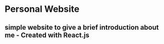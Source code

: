 # Personal Website 
## simple website to give a brief introduction about me - Created with React.js
